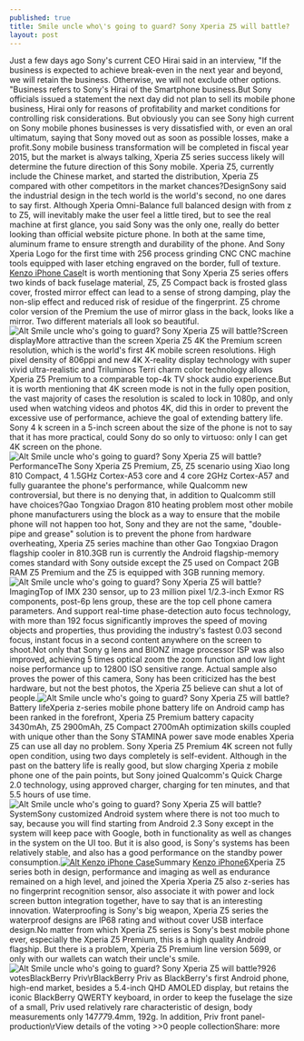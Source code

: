 ```yaml
---
published: true
title: Smile uncle who\'s going to guard? Sony Xperia Z5 will battle?
layout: post
---
```

Just a few days ago Sony\'s current CEO Hirai said in an interview, \"If the business is expected to achieve break-even in the next year and beyond, we will retain the business. Otherwise, we will not exclude other options. \"Business refers to Sony\'s Hirai of the Smartphone business.But Sony officials issued a statement the next day did not plan to sell its mobile phone business, Hirai only for reasons of profitability and market conditions for controlling risk considerations. But obviously you can see Sony high current on Sony mobile phones businesses is very dissatisfied with, or even an oral ultimatum, saying that Sony moved out as soon as possible losses, make a profit.Sony mobile business transformation will be completed in fiscal year 2015, but the market is always talking, Xperia Z5 series success likely will determine the future direction of this Sony mobile. Xperia Z5, currently include the Chinese market, and started the distribution, Xperia Z5 compared with other competitors in the market chances?DesignSony said the industrial design in the tech world is the world\'s second, no one dares to say first. Although Xperia Omni-Balance full balanced design with from z to Z5, will inevitably make the user feel a little tired, but to see the real machine at first glance, you said Sony was the only one, really do better looking than official website picture phone. In both at the same time, aluminum frame to ensure strength and durability of the phone. And Sony Xperia Logo for the first time with 256 process grinding CNC CNC machine tools equipped with laser etching engraved on the border, full of texture. [Kenzo iPhone Case](http://www.nodcase.com/kenzo-iphone-6-case-field-flowers-p-4148.html)It is worth mentioning that Sony Xperia Z5 series offers two kinds of back fuselage material, Z5, Z5 Compact back is frosted glass cover, frosted mirror effect can lead to a sense of strong damping, play the non-slip effect and reduced risk of residue of the fingerprint. Z5 chrome color version of the Premium the use of mirror glass in the back, looks like a mirror. Two different materials all look so beautiful.![Alt Smile uncle who\'s going to guard? Sony Xperia Z5 will battle?](https://c2.staticflickr.com/8/7689/27066834094_12252a7e3d_z.jpg)Screen displayMore attractive than the screen Xperia Z5 4K the Premium screen resolution, which is the world\'s first 4K mobile screen resolutions. High pixel density of 806ppi and new 4K X-reality display technology with super vivid ultra-realistic and Triluminos Terri charm color technology allows Xperia Z5 Premium to a comparable top-4k TV shock audio experience.But it is worth mentioning that 4K screen mode is not in the fully open position, the vast majority of cases the resolution is scaled to lock in 1080p, and only used when watching videos and photos 4K, did this in order to prevent the excessive use of performance, achieve the goal of extending battery life. Sony 4 k screen in a 5-inch screen about the size of the phone is not to say that it has more practical, could Sony do so only to virtuoso: only I can get 4K screen on the phone.![Alt Smile uncle who\'s going to guard? Sony Xperia Z5 will battle?](https://c2.staticflickr.com/8/7206/27068628613_172298489c_z.jpg)PerformanceThe Sony Xperia Z5 Premium, Z5, Z5 scenario using Xiao long 810 Compact, 4 1.5GHz Cortex-A53 core and 4 core 2GHz Cortex-A57 and fully guarantee the phone\'s performance, while Qualcomm new controversial, but there is no denying that, in addition to Qualcomm still have choices?Gao Tongxiao Dragon 810 heating problem most other mobile phone manufacturers using the block as a way to ensure that the mobile phone will not happen too hot, Sony and they are not the same, \"double-pipe and grease\" solution is to prevent the phone from hardware overheating, Xperia Z5 series machine than other Gao Tongxiao Dragon flagship cooler in 810.3GB run is currently the Android flagship-memory comes standard with Sony outside except the Z5 used on Compact 2GB RAM Z5 Premium and the Z5 is equipped with 3GB running memory.![Alt Smile uncle who\'s going to guard? Sony Xperia Z5 will battle?](https://c2.staticflickr.com/8/7339/27644090756_02d8cdaa05_z.jpg)ImagingTop of IMX 230 sensor, up to 23 million pixel 1/2.3-inch Exmor RS components, post-6p lens group, these are the top cell phone camera parameters. And support real-time phase-detection auto focus technology, with more than 192 focus significantly improves the speed of moving objects and properties, thus providing the industry\'s fastest 0.03 second focus, instant focus in a second content anywhere on the screen to shoot.Not only that Sony g lens and BIONZ image processor ISP was also improved, achieving 5 times optical zoom the zoom function and low light noise performance up to 12800 ISO sensitive range. Actual sample also proves the power of this camera, Sony has been criticized has the best hardware, but not the best photos, the Xperia Z5 believe can shut a lot of people.![Alt Smile uncle who\'s going to guard? Sony Xperia Z5 will battle?](https://c2.staticflickr.com/8/7284/27400571970_a399301073_z.jpg)Battery lifeXperia z-series mobile phone battery life on Android camp has been ranked in the forefront, Xperia Z5 Premium battery capacity 3430mAh, Z5 2900mAh, Z5 Compact 2700mAh optimization skills coupled with unique other than the Sony STAMINA power save mode enables Xperia Z5 can use all day no problem. Sony Xperia Z5 Premium 4K screen not fully open condition, using two days completely is self-evident. []() Although in the past on the battery life is really good, but slow charging Xperia z mobile phone one of the pain points, but Sony joined Qualcomm\'s Quick Charge 2.0 technology, using approved charger, charging for ten minutes, and that 5.5 hours of use time.![Alt Smile uncle who\'s going to guard? Sony Xperia Z5 will battle?](https://c2.staticflickr.com/8/7753/27066852284_0e3f7df15d_z.jpg)SystemSony customized Android system where there is not too much to say, because you will find starting from Android 2.3 Sony except in the system will keep pace with Google, both in functionality as well as changes in the system on the UI too. But it is also good, is Sony\'s systems has been relatively stable, and also has a good performance on the standby power consumption.[![Alt Kenzo iPhone Case](http://www.nodcase.com/images/large/i6/kenzo_i6_case_i61204_lrg.jpg)](http://www.nodcase.com/kenzo-iphone-6-case-field-flowers-p-4148.html)Summary [Kenzo iPhone6](http://vrbox.bravesites.com/entries/general/secrets-of-zoox-it-s-driverless-taxis-can-challenge-google-and-uber)Xperia Z5 series both in design, performance and imaging as well as endurance remained on a high level, and joined the Xperia Xperia Z5 also z-series has no fingerprint recognition sensor, also associate it with power and lock screen button integration together, have to say that is an interesting innovation. Waterproofing is Sony\'s big weapon, Xperia Z5 series the waterproof designs are IP68 rating and without cover USB interface design.No matter from which Xperia Z5 series is Sony\'s best mobile phone ever, especially the Xperia Z5 Premium, this is a high quality Android flagship. But there is a problem, Xperia Z5 Premium line version 5699, or only with our wallets can watch their uncle\'s smile.![Alt Smile uncle who\'s going to guard? Sony Xperia Z5 will battle?](https://c2.staticflickr.com/8/7211/27400628860_08e243b107.jpg)926 votesBlackBerry Priv\rBlackBerry Priv as BlackBerry\'s first Android phone, high-end market, besides a 5.4-inch QHD AMOLED display, but retains the iconic BlackBerry QWERTY keyboard, in order to keep the fuselage the size of a small, Priv used relatively rare characteristic of design, body measurements only 147*77*9.4mm, 192g. In addition, Priv front panel-production\rView details of the voting >>0 people collectionShare: more